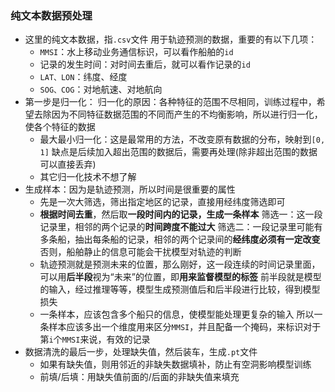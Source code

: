 ### 纯文本数据预处理

- 这里的纯文本数据，指`.csv`文件
  用于轨迹预测的数据，重要的有以下几项：
  - `MMSI`：水上移动业务通信标识，可以看作船舶的`id`
  - 记录的发生时间：对时间去重后，就可以看作记录的`id`
  - `LAT、LON`：纬度、经度
  - `SOG、COG`：对地航速、对地航向
- 第一步是归一化：
  归一化的原因：各种特征的范围不尽相同，训练过程中，希望去除因为不同特征数据范围的不同而产生的不均衡影响，所以进行归一化，使各个特征的数据
  - 最大最小归一化：这是最常用的方法，不改变原有数据的分布，映射到`[0, 1]`
    缺点是后续加入超出范围的数据后，需要再处理(除非超出范围的数据可以直接丢弃)
  - 其它归一化技术不想了解
- 生成样本：因为是轨迹预测，所以时间是很重要的属性
  - 先是一次大筛选，筛出指定地区的记录，直接用经纬度筛选即可
  - **根据时间去重**，然后取**一段时间内的记录，生成一条样本**
    筛选一：这一段记录里，相邻的两个记录的**时间跨度不能过大**
    筛选二：一段记录里可能有多条船，抽出每条船的记录，相邻的两个记录间的**经纬度必须有一定改变**
    否则，船舶静止的信息可能会干扰模型对轨迹的判断
  - 轨迹预测就是预测未来的位置，那么刚好，这一段连续的时间记录里面，可以用**后半段**视为“未来”的位置，即**用来监督模型的标签**
    前半段就是模型的输入，经过推理等等，模型生成预测值后和后半段进行比较，得到模型损失
  - 一条样本，应该包含多个船只的信息，使模型能处理更复杂的输入
    所以一条样本应该多出一个维度用来区分`MMSI`，并且配备一个掩码，来标识对于第`i`个`MMSI`来说，有效的记录
- 数据清洗的最后一步，处理缺失值，然后装车，生成`.pt`文件
  - 如果有缺失值，则用邻近的非缺失数据填补，防止有空洞影响模型训练
  - 前填/后填：用缺失值前面的/后面的非缺失值来填充